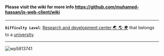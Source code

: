 #### Please visit the wiki for more info https://github.com/muhamed-hassan/js-web-client/wiki

***

**`Difficulty Level`**: [Research and development center 🌏 🌎 🌍](https://en.wikipedia.org/wiki/Research_and_development) that belongs to a [university](https://en.wikipedia.org/wiki/University).

***

![wp5813741](https://github.com/muhamed-hassan/js-web-client/assets/17825804/2d99a600-4c57-46fb-8d53-a53f0a810670)
